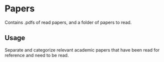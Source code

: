 # Papers
Contains .pdfs of read papers, and a folder of papers to read.

## Usage
Separate and categorize relevant academic papers that have been read for reference and need to be read.